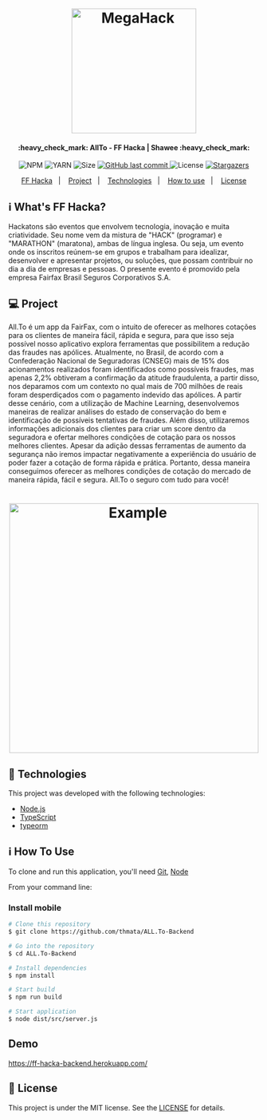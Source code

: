 <h1 align="center">
    <img alt="MegaHack" title="#MegaHack" src="https://cdn.discordapp.com/attachments/982413630719000656/983177880597037086/Black_and_White_Minimalist_Beauty_Logo_2-modified.png" width="250px" />
</h1>

<h4 align="center"> 
	:heavy_check_mark: AllTo - FF Hacka | Shawee :heavy_check_mark:
</h4>
<p align="center">	
  
  <img alt="NPM" src="https://img.shields.io/npm/v/npm?color=10&logo=10">
  <img alt="YARN" src="https://img.shields.io/badge/yarn-v1.22.4-brightgreen">
  <img alt="Size" src="https://img.shields.io/github/repo-size/thmata/FF-HACKA">

  <a href="https://github.com/jpsoarxs/MH-3/commits/master">
    <img alt="GitHub last commit" src="https://img.shields.io/github/last-commit/thmata/FF-HACKA">
  </a>

  <img alt="License" src="https://img.shields.io/badge/license-MIT-brightgreen">

   <a href="https://github.com/jpsoarxs/MH-3/stargazers">
    <img alt="Stargazers" src="https://img.shields.io/github/stars/thmata/FF-HACKA?style=social">
  </a>

</p>

<p align="center">
  <a href="#mh-3">FF Hacka</a>&nbsp;&nbsp;&nbsp;|&nbsp;&nbsp;&nbsp;
  <a href="#-project">Project</a>&nbsp;&nbsp;&nbsp;|&nbsp;&nbsp;&nbsp;
  <a href="#rocket-Technologies">Technologies</a>&nbsp;&nbsp;&nbsp;|&nbsp;&nbsp;&nbsp;
  <a href="#-how-to-use">How to use</a>&nbsp;&nbsp;&nbsp;|&nbsp;&nbsp;&nbsp;
  <a href="#memo-license">License</a>
</p>

## :information_source: What's FF Hacka?

Hackatons são eventos que envolvem tecnologia, inovação e muita criatividade. Seu nome vem da mistura de "HACK" (programar) e "MARATHON" (maratona), ambas de língua inglesa. Ou seja, um evento onde os inscritos reúnem-se em grupos e trabalham para idealizar, desenvolver e apresentar projetos, ou soluções, que possam contribuir no dia a dia de empresas e pessoas.
O presente evento é promovido pela empresa Fairfax Brasil Seguros Corporativos S.A.

## 💻 Project

All.To é um app da FairFax, com o intuito de oferecer as melhores cotações para os clientes de maneira fácil, rápida e segura, para que isso seja possível nosso aplicativo explora ferramentas que possibilitem a redução das fraudes nas apólices. Atualmente, no Brasil, de acordo com a Confederação Nacional de Seguradoras (CNSEG) mais de 15% dos acionamentos realizados foram identificados como possíveis fraudes, mas apenas 2,2% obtiveram a confirmação da atitude fraudulenta, a partir disso, nos deparamos com um contexto no qual mais de 700 milhões de reais foram desperdiçados com o pagamento indevido das apólices. A partir desse cenário, com a utilização de Machine Learning, desenvolvemos maneiras de realizar análises do estado de conservação do bem e identificação de possíveis tentativas de fraudes. Além disso, utilizaremos informações adicionais dos clientes para criar um score dentro da seguradora e ofertar melhores condições de cotação para os nossos melhores clientes. Apesar da adição dessas ferramentas de aumento da segurança não iremos impactar negativamente a experiência do usuário de poder fazer a cotação de forma rápida e prática. Portanto, dessa maneira conseguimos oferecer as melhores condições de cotação do mercado de maneira rápida, fácil e segura. All.To o seguro com tudo para você!

<h1 align="center">
    <img alt="Example" title="Example" src="https://user-images.githubusercontent.com/85140172/172080872-7b5a1c99-08aa-48f6-8c6d-88fb6803601d.png" width="500px" />

</h1>

## :rocket: Technologies

This project was developed with the following technologies:

- [Node.js][nodejs]
- [TypeScript][typescript]
- [typeorm][typeorm]

## :information_source: How To Use

To clone and run this application, you'll need [Git](https://git-scm.com), [Node][nodejs]

From your command line:

### Install mobile

```bash
# Clone this repository
$ git clone https://github.com/thmata/ALL.To-Backend

# Go into the repository
$ cd ALL.To-Backend

# Install dependencies
$ npm install

# Start build
$ npm run build

# Start application
$ node dist/src/server.js

```

## Demo

https://ff-hacka-backend.herokuapp.com/

## :memo: License

This project is under the MIT license. See the [LICENSE](https://github.com/DanielObara/NLW-1.0/blob/master/LICENSE) for details.

[nodejs]: https://nodejs.org/
[typescript]: https://www.typescriptlang.org/
[typeorm]: https://typeorm.com/
